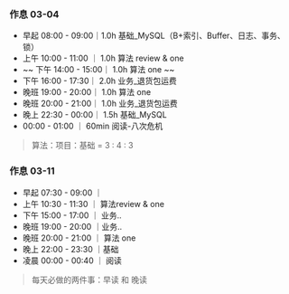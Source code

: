 ### 作息 03-04
- 早起 08:00 - 09:00｜1.0h 基础_MySQL（B+索引、Buffer、日志、事务、锁）
- 上午 10:00 - 11:00 ｜ 1.0h 算法 review & one
- ~~ 下午 14:00 - 15:00｜ 1.0h 算法 one  ~~
- 下午 16:00 - 17:30｜ 2.0h 业务_退货包运费
- 晚班 19:00 - 20:00｜ 1.0h 算法 one
- 晚班 20:00 - 21:00｜ 1.0h 业务_退货包运费
- 晚上 22:30 - 00:00｜ 1.5h 基础_MySQL
- 00:00 - 01:00 ｜ 60min 阅读-八次危机
>算法：项目：基础 = 3 : 4 : 3

### 作息 03-11
- 早起 07:30 - 09:00 ｜
- 上午 10:30 - 11:30 ｜ 算法review & one
- 下午 15:00 - 17:00 ｜ 业务..
- 晚班 19:00 - 20:00 ｜业务..
- 晚班 20:00 - 21:00 ｜ 算法 one
- 晚上 22:00 - 23:30 ｜基础
- 凌晨 00:00 - 00:40 ｜ 阅读
> 每天必做的两件事：早读 和 晚读
